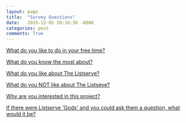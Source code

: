 ```yaml
---
layout: page
title:  "Survey Questions"
date:   2015-12-05 20:16:36 -0800
categories: post
comments: True
---
```

[What do you like to do in your free time?][freetime] 

[What do you know the most about?][know] 

[What do you like about The Listserve?][like] 

[What do you NOT like about The Listseve?][dislike] 

[Why are you interested in this project?][interest] 

[If there were Listserve 'Gods' and you could ask them a question, what would it be?][anyq] 


[freetime]: /home/questions/free_time
[know]: /home/questions/know
[like]: /home/questions/like
[dislike]: /home/questions/dislike
[anyq]: /home/uestions/anyq
[interest]: /home/questions/interest